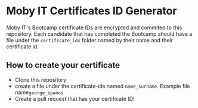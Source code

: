 # Moby IT Certificates ID Generator

Moby IT's Bootcamp certificate IDs are encrypted and commited to this repository. Each candidate that has completed the Bootcamp should have a file
under the `certificate_ids` folder named by their name and their certificate id.

## How to create your certificate

- Clone this repository
- create a file under the certificate-ids named `name_surname`. Example file name`george_spanos`
- Create a pull request that has your certificate ID!
